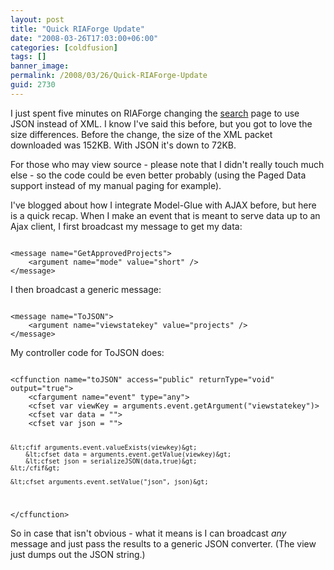 ```yaml
---
layout: post
title: "Quick RIAForge Update"
date: "2008-03-26T17:03:00+06:00"
categories: [coldfusion]
tags: []
banner_image: 
permalink: /2008/03/26/Quick-RIAForge-Update
guid: 2730
---
```


I just spent five minutes on RIAForge changing the <a href="http://www.riaforge.org/index.cfm?event=page.search">search</a> page to use JSON instead of XML. I know I've said this before, but you got to love the size differences. Before the change, the size of the XML packet downloaded was 152KB. With JSON it's down to 72KB. 

For those who may view source - please note that I didn't really touch much else - so the code could be even better probably (using the Paged Data support instead of my manual paging for example). 

I've blogged about how I integrate Model-Glue with AJAX before, but here is a quick recap. When I make an event that is meant to serve data up to an Ajax client, I first broadcast my message to get my data:

<code>
&lt;message name="GetApprovedProjects"&gt;
	&lt;argument name="mode" value="short" /&gt;
&lt;/message&gt;
</code>

I then broadcast a generic message:

<code>
&lt;message name="ToJSON"&gt;
	&lt;argument name="viewstatekey" value="projects" /&gt;
&lt;/message&gt;
</code>

My controller code for ToJSON does:

<code>
&lt;cffunction name="toJSON" access="public" returnType="void" output="true"&gt;
	&lt;cfargument name="event" type="any"&gt;
	&lt;cfset var viewKey = arguments.event.getArgument("viewstatekey")&gt;
	&lt;cfset var data = ""&gt;
	&lt;cfset var json = ""&gt;
	
	&lt;cfif arguments.event.valueExists(viewkey)&gt;
		&lt;cfset data = arguments.event.getValue(viewkey)&gt;
		&lt;cfset json = serializeJSON(data,true)&gt;
	&lt;/cfif&gt;
	
	&lt;cfset arguments.event.setValue("json", json)&gt;	
&lt;/cffunction&gt;
</code>

So in case that isn't obvious - what it means is I can broadcast <i>any</i> message and just pass the results to a generic JSON converter. (The view just dumps out the JSON string.)